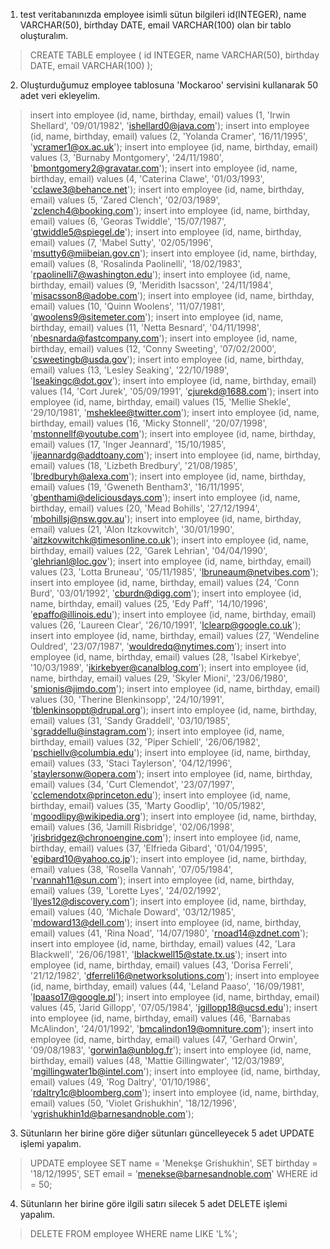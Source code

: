 1. test veritabanınızda employee isimli sütun bilgileri id(INTEGER), name VARCHAR(50), birthday DATE, email VARCHAR(100) olan bir tablo oluşturalım.
> CREATE TABLE employee (
>   id INTEGER,
>   name VARCHAR(50),
>   birthday DATE,
>   email VARCHAR(100)
> );
2. Oluşturduğumuz employee tablosuna 'Mockaroo' servisini kullanarak 50 adet veri ekleyelim.
> insert into employee (id, name, birthday, email) values (1, 'Irwin Shellard', '09/01/1982', 'ishellard0@java.com');
> insert into employee (id, name, birthday, email) values (2, 'Yolanda Cramer', '16/11/1995', 'ycramer1@ox.ac.uk');
> insert into employee (id, name, birthday, email) values (3, 'Burnaby Montgomery', '24/11/1980', 'bmontgomery2@gravatar.com');
> insert into employee (id, name, birthday, email) values (4, 'Caterina Clawe', '01/03/1993', 'cclawe3@behance.net');
> insert into employee (id, name, birthday, email) values (5, 'Zared Clench', '02/03/1989', 'zclench4@booking.com');
> insert into employee (id, name, birthday, email) values (6, 'Georas Twiddle', '15/07/1987', 'gtwiddle5@spiegel.de');
> insert into employee (id, name, birthday, email) values (7, 'Mabel Sutty', '02/05/1996', 'msutty6@miibeian.gov.cn');
> insert into employee (id, name, birthday, email) values (8, 'Rosalinda Paolinelli', '18/02/1983', 'rpaolinelli7@washington.edu');
> insert into employee (id, name, birthday, email) values (9, 'Meridith Isacsson', '24/11/1984', 'misacsson8@adobe.com');
> insert into employee (id, name, birthday, email) values (10, 'Quinn Woolens', '11/07/1981', 'qwoolens9@sitemeter.com');
> insert into employee (id, name, birthday, email) values (11, 'Netta Besnard', '04/11/1998', 'nbesnarda@fastcompany.com');
> insert into employee (id, name, birthday, email) values (12, 'Conny Sweeting', '07/02/2000', 'csweetingb@usda.gov');
> insert into employee (id, name, birthday, email) values (13, 'Lesley Seaking', '22/10/1989', 'lseakingc@dot.gov');
> insert into employee (id, name, birthday, email) values (14, 'Cort Jurek', '05/09/1991', 'cjurekd@1688.com');
> insert into employee (id, name, birthday, email) values (15, 'Mellie Shekle', '29/10/1981', 'msheklee@twitter.com');
> insert into employee (id, name, birthday, email) values (16, 'Micky Stonnell', '20/07/1998', 'mstonnellf@youtube.com');
> insert into employee (id, name, birthday, email) values (17, 'Inger Jeannard', '15/10/1985', 'ijeannardg@addtoany.com');
> insert into employee (id, name, birthday, email) values (18, 'Lizbeth Bredbury', '21/08/1985', 'lbredburyh@alexa.com');
> insert into employee (id, name, birthday, email) values (19, 'Gweneth Bentham3', '16/11/1995', 'gbenthami@deliciousdays.com');
> insert into employee (id, name, birthday, email) values (20, 'Mead Bohills', '27/12/1994', 'mbohillsj@nsw.gov.au');
> insert into employee (id, name, birthday, email) values (21, 'Alon Itzkovwitch', '30/01/1990', 'aitzkovwitchk@timesonline.co.uk');
> insert into employee (id, name, birthday, email) values (22, 'Garek Lehrian', '04/04/1990', 'glehrianl@loc.gov');
> insert into employee (id, name, birthday, email) values (23, 'Lotta Bruneau', '05/11/1985', 'lbruneaum@netvibes.com');
> insert into employee (id, name, birthday, email) values (24, 'Conn Burd', '03/01/1992', 'cburdn@digg.com');
> insert into employee (id, name, birthday, email) values (25, 'Edy Paff', '14/10/1996', 'epaffo@illinois.edu');
> insert into employee (id, name, birthday, email) values (26, 'Laureen Clear', '26/10/1991', 'lclearp@google.co.uk');
> insert into employee (id, name, birthday, email) values (27, 'Wendeline Ouldred', '23/07/1987', 'wouldredq@nytimes.com');
> insert into employee (id, name, birthday, email) values (28, 'Isabel Kirkebye', '10/03/1989', 'ikirkebyer@canalblog.com');
> insert into employee (id, name, birthday, email) values (29, 'Skyler Mioni', '23/06/1980', 'smionis@jimdo.com');
> insert into employee (id, name, birthday, email) values (30, 'Therine Blenkinsopp', '24/10/1991', 'tblenkinsoppt@drupal.org');
> insert into employee (id, name, birthday, email) values (31, 'Sandy Graddell', '03/10/1985', 'sgraddellu@instagram.com');
> insert into employee (id, name, birthday, email) values (32, 'Piper Schiell', '26/06/1982', 'pschiellv@columbia.edu');
> insert into employee (id, name, birthday, email) values (33, 'Staci Taylerson', '04/12/1996', 'staylersonw@opera.com');
> insert into employee (id, name, birthday, email) values (34, 'Curt Clemendot', '23/07/1997', 'cclemendotx@princeton.edu');
> insert into employee (id, name, birthday, email) values (35, 'Marty Goodlip', '10/05/1982', 'mgoodlipy@wikipedia.org');
> insert into employee (id, name, birthday, email) values (36, 'Jamill Risbridge', '02/06/1998', 'jrisbridgez@chronoengine.com');
> insert into employee (id, name, birthday, email) values (37, 'Elfrieda Gibard', '01/04/1995', 'egibard10@yahoo.co.jp');
> insert into employee (id, name, birthday, email) values (38, 'Rosella Vannah', '07/05/1984', 'rvannah11@sun.com');
> insert into employee (id, name, birthday, email) values (39, 'Lorette Lyes', '24/02/1992', 'llyes12@discovery.com');
> insert into employee (id, name, birthday, email) values (40, 'Michale Doward', '03/12/1985', 'mdoward13@dell.com');
> insert into employee (id, name, birthday, email) values (41, 'Rina Noad', '14/07/1980', 'rnoad14@zdnet.com');
> insert into employee (id, name, birthday, email) values (42, 'Lara Blackwell', '26/06/1981', 'lblackwell15@state.tx.us');
> insert into employee (id, name, birthday, email) values (43, 'Dorisa Ferreli', '21/12/1982', 'dferreli16@networksolutions.com');
> insert into employee (id, name, birthday, email) values (44, 'Leland Paaso', '16/09/1981', 'lpaaso17@google.pl');
> insert into employee (id, name, birthday, email) values (45, 'Jarid Gillopp', '07/05/1984', 'jgillopp18@ucsd.edu');
> insert into employee (id, name, birthday, email) values (46, 'Barnabas McAlindon', '24/01/1992', 'bmcalindon19@omniture.com');
> insert into employee (id, name, birthday, email) values (47, 'Gerhard Orwin', '09/08/1983', 'gorwin1a@unblog.fr');
> insert into employee (id, name, birthday, email) values (48, 'Mattie Gillingwater', '12/03/1989', 'mgillingwater1b@intel.com');
> insert into employee (id, name, birthday, email) values (49, 'Rog Daltry', '01/10/1986', 'rdaltry1c@bloomberg.com');
> insert into employee (id, name, birthday, email) values (50, 'Violet Grishukhin', '18/12/1996', 'vgrishukhin1d@barnesandnoble.com');

3. Sütunların her birine göre diğer sütunları güncelleyecek 5 adet UPDATE işlemi yapalım.
> UPDATE employee 
> SET name = 'Menekşe Grishukhin',
> SET birthday = '18/12/1995',
> SET email = 'menekse@barnesandnoble.com'
> WHERE id = 50;

4. Sütunların her birine göre ilgili satırı silecek 5 adet DELETE işlemi yapalım.
> DELETE FROM employee
> WHERE name LIKE 'L%';
